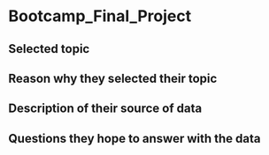 # Bootcamp_Final_Project

## Selected topic

## Reason why they selected their topic

## Description of their source of data

## Questions they hope to answer with the data
